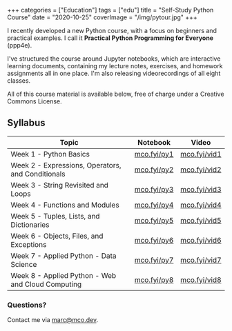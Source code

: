 +++
categories = ["Education"]
tags = ["edu"]
title = "Self-Study Python Course"
date = "2020-10-25"
coverImage = "/img/pytour.jpg"
+++

I recently developed a new Python course, with a focus on beginners and practical examples. I call it **Practical Python Programming for Everyone** (ppp4e).

<!--more-->

I've structured the course around Jupyter notebooks, which are interactive learning documents, containing my lecture notes, exercises, and homework assignments all in one place. I'm also releasing videorecordings of all eight classes.

All of this course material is available below, free of charge under a Creative Commons License.

## Syllabus

Topic|Notebook|Video
-----|--------|-----
Week 1 - Python Basics|<a href="https://mco.fyi/py1" target="_blank">mco.fyi/py1</a>|<a href="https:/mco.fyi/vid1" target="_blank">mco.fyi/vid1</a>
Week 2 - Expressions, Operators, and Conditionals|<a href="https://mco.fyi/py2" target="_blank">mco.fyi/py2</a>|<a href="https:/mco.fyi/vid2" target="_blank">mco.fyi/vid2</a>
Week 3 - String Revisited and Loops|<a href="https://mco.fyi/py3" target="_blank">mco.fyi/py3</a>|<a href="https:/mco.fyi/vid3" target="_blank">mco.fyi/vid3</a>
Week 4 - Functions and Modules|<a href="https://mco.fyi/py4" target="_blank">mco.fyi/py4</a>|<a href="https:/mco.fyi/vid4" target="_blank">mco.fyi/vid4</a>
Week 5 - Tuples, Lists, and Dictionaries|<a href="https://mco.fyi/py5" target="_blank">mco.fyi/py5</a>|<a href="https:/mco.fyi/vid5" target="_blank">mco.fyi/vid5</a>
Week 6 - Objects, Files, and Exceptions|<a href="https://mco.fyi/py6" target="_blank">mco.fyi/py6</a>|<a href="https:/mco.fyi/vid6" target="_blank">mco.fyi/vid6</a>
Week 7 - Applied Python - Data Science|<a href="https://mco.fyi/py7" target="_blank">mco.fyi/py7</a>|<a href="https:/mco.fyi/vid7" target="_blank">mco.fyi/vid7</a>
Week 8 - Applied Python - Web and Cloud Computing|<a href="https://mco.fyi/py8" target="_blank">mco.fyi/py8</a>|<a href="https:/mco.fyi/vid8" target="_blank">mco.fyi/vid8</a>

### Questions?

Contact me via [marc@mco.dev](mailto:marc@mco.dev).
